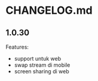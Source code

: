 # CHANGELOG.md

## 1.0.30

Features:

- support untuk web
- swap stream di mobile
- screen sharing di web
